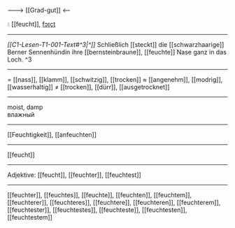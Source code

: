 ---> [[Grad-gut]] <--

💧 [[feucht]], [fɔɪ̯çt](https://youglish.com/pronounce/feucht/german)

---
*[[C1-Lesen-T1-001-Text#^3|^]]* Schließlich [[steckt]] die [[schwarzhaarige]] Berner Sennenhündin ihre [[bernsteinbraune]], [[feuchte]] Nase ganz in das Loch. ^3


---
= [[nass]], [[klamm]], [[schwitzig]], [[trocken]]
≈ [[angenehm]], [[modrig]], [[wasserhaltig]]
≠ [[trocken]], [[dürr]], [[ausgetrocknet]]

---
moist, damp  
влажный

---
[[Feuchtigkeit]], [[anfeuchten]]

---
[[feucht]]


---
Adjektive: [[feucht]], [[feuchter]], [[feuchtest]]

---
[[feuchter]], [[feuchtes]], [[feuchte]], [[feuchten]], [[feuchtem]], [[feuchterer]], [[feuchteres]], [[feuchtere]], [[feuchteren]], [[feuchterem]], [[feuchtester]], [[feuchtestes]], [[feuchteste]], [[feuchtesten]], [[feuchtestem]]